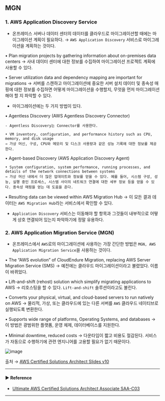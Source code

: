 ## MGN
### 1. AWS Application Discovery Service
- 온프레미스 서버나 데이터 센터의 데이터를 클라우드로 마이그레이션할 때에는 마이그레이션 계획이 필요하다.
→ `AWS Application Discovery` 서비스로 마이그레이션을 계획하는 것이다. 
 
• Plan migration projects by gathering information about on-premises data centers
→ 사내 데이터 센터에 대한 정보를 수집하여 마이그레이션 프로젝트 계획에 사용할 수 있다.

• Server utilization data and dependency mapping are important for migrations
→ 서버를 스캔하고 마이그레이션에 중요한 서버 설치 데이터 및 종속성 매핑에 대한 정보를 수집하면 어떻게 마이그레이션을 수행할지, 무엇을 먼저 마이그레이션해야 할 지 파악할 수 있다.

- 마이그레이션에는 두 가지 방법이 있다.

• Agentless Discovery (AWS Agentless Discovery Connector)
~~~
- Agentless Discovery는 Connector를 사용한다.

• VM inventory, configuration, and performance history such as CPU, memory, and disk usage
→ 가상 머신, 구성, CPU와 메모리 및 디스크 사용량과 같은 성능 기록에 대한 정보를 제공한다.
~~~

• Agent-based Discovery (AWS Application Discovery Agent)
~~~
• System configuration, system performance, running processes, and details of the network connections between systems
→ 가상 머신 내에서 더 많은 업데이트와 정보를 얻을 수 있다. 예를 들어, 시스템 구성, 성능, 실행 중인 프로세스, 시스템 사이의 네트워크 연결에 대한 세부 정보 등을 얻을 수 있다. 종속성 매핑을 얻는 데 도움을 준다.
~~~

• Resulting data can be viewed within AWS Migration Hub
→ 이 모든 결과 데이터는 `AWS Migration Hub`라는 서비스에서 확인할 수 있다.

- `Application Discovery` 서비스는 이동해야 할 항목과 그것들이 내부적으로 어떻게 상호 연결되어 있는지 파악하기에 정말 유용하다.

### 2. AWS Application Migration Service (MGN)
- 온프레미스에서 `AWS`로의 마이그레이션에 사용하는 가장 간단한 방법은 `MGN, AWS Application Migration Service`을 사용하는 것이다.
 
• The “AWS evolution” of CloudEndure Migration, replacing AWS Server Migration Service (SMS)
→ 예전에는 클라우드 마이그레이션이라고 불렸었다. 이름이 바뀌었다.

• Lift-and-shift (rehost) solution which simplify migrating applications to AWS
→ 리호스팅을 할 수 있다. `Lift-and-shift` 솔루션이라고도 불린다. 

• Converts your physical, virtual, and cloud-based servers to run natively on AWS
→ 물리적, 가상, 또는 클라우드에 있는 다른 서버를 `AWS` 클라우드 네이티브로 실행되도록 변환한다.

• Supports wide range of platforms, Operating Systems, and databases
→ 이 방법은 광범위한 플랫폼, 운영 체제, 데이터베이스를 지원한다.

• Minimal downtime, reduced costs
→ 다운타임이 짧고 비용도 절감된다. 서비스가 자동으로 수행하기에 관련 엔지니어를 고용할 필요가 없기 때문이다.

![image](https://github.com/sanguk2794/AWS/assets/97398071/e0a14905-7726-4fc3-bf27-076f95af6b5b)

출처 → [AWS Certified Solutions Architect Slides v10](https://courses.datacumulus.com/downloads/certified-solutions-architect-pn9/)

---
#### ▶ Reference
- [Ultimate AWS Certified Solutions Architect Associate SAA-C03](https://www.udemy.com/course/aws-certified-solutions-architect-associate-saa-c03/)
---